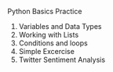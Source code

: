 Python Basics Practice
 1. Variables and Data Types
 2. Working with Lists
 3. Conditions and loops
 4. Simple Excercise
 5. Twitter Sentiment Analysis
